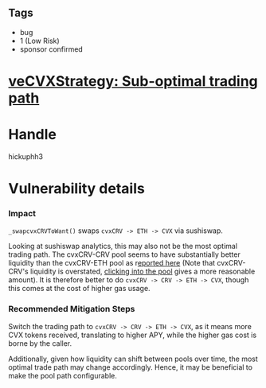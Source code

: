 ## Tags

- bug
- 1 (Low Risk)
- sponsor confirmed

# [veCVXStrategy: Sub-optimal trading path](https://github.com/code-423n4/2021-09-bvecvx-findings/issues/38) 

# Handle

hickuphh3


# Vulnerability details

### Impact

`_swapcvxCRVToWant()` swaps `cvxCRV -> ETH -> CVX` via sushiswap.

Looking at sushiswap analytics, this may also not be the most optimal trading path. The cvxCRV-CRV pool seems to have substantially better liquidity than the cvxCRV-ETH pool as r[eported here](https://www.notion.so/6a2dc64a1969e19c23e4f579f9810aa7) (Note that cvxCRV-CRV's liquidity is overstated, [clicking into the pool](https://www.notion.so/a2a8a54062e021873bcaee006cdf4007) gives a more reasonable amount). It is therefore better to do `cvxCRV -> CRV -> ETH -> CVX`, though this comes at the cost of higher gas usage.

### Recommended Mitigation Steps

Switch the trading path to `cvxCRV -> CRV -> ETH -> CVX`, as it means more CVX tokens received, translating to higher APY, while the higher gas cost is borne by the caller.

Additionally, given how liquidity can shift between pools over time, the most optimal trade path may change accordingly. Hence, it may be beneficial to make the pool path configurable.

